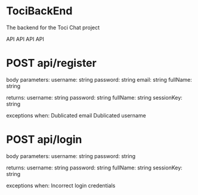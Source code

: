 # TociBackEnd
The backend for the Toci Chat project

API API API API
# POST api/register

body parameters:
username: string
password: string
email: string
fullName: string

returns:
username: string
password: string
fullName: string
sessionKey: string

exceptions when:
Dublicated email
Dublicated username

# POST api/login

body parameters:
username: string
password: string

returns:
username: string
password: string
fullName: string
sessionKey: string

exceptions when:
Incorrect login credentials
